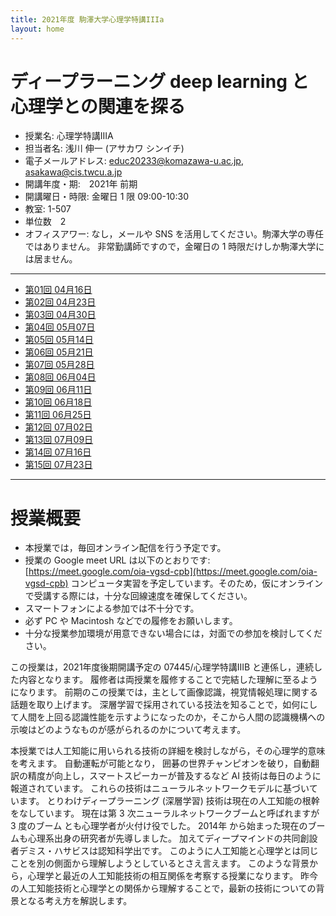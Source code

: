 ```yaml
---
title: 2021年度 駒澤大学心理学特講IIIa
layout: home
---
```


<!-- # 2021年度 駒澤大学心理学特講IIIa -->

<!--
- ARISA MIZUTANI <1nb8004a@komazawa-u.ac.jp>,
- 1nb9049s@komazawa-u.ac.jp,
- TADAYOSHI MIYAWAKI <1nb9076t@komazawa-u.ac.jp>
-->

<!--
- [計画](2021plan)
- [情報](2021info)
-->

# ディープラーニング deep learning  と心理学との関連を探る
- 授業名: 心理学特講IIIA
- 担当者名: 浅川 伸一 (アサカワ シンイチ)
- 電子メールアドレス: <educ20233@komazawa-u.ac.jp>, <asakawa@cis.twcu.a.jp>
- 開講年度・期:　2021年 前期
- 開講曜日・時限: 金曜日 1 限 09:00-10:30
- 教室: 1-507
- 単位数　2
- オフィスアワー: なし，メールや SNS を活用してください。駒澤大学の専任ではありません。
非常勤講師ですので，金曜日の 1 時限だけしか駒澤大学には居ません。

---

- [第01回 04月16日](2021lect01)
- [第02回 04月23日](2021lect02)
- [第03回 04月30日](2021lect03)
- [第04回 05月07日](2021lect04)
- [第05回 05月14日](2021lect05)
- [第06回 05月21日](2021lect06)
- [第07回 05月28日](2021lect07)
- [第08回 06月04日](2021lect08)
- [第09回 06月11日](2021lect09)
- [第10回 06月18日](2021lect10)
- [第11回 06月25日](2021lect11)
- [第12回 07月02日](2021lect12)
- [第13回 07月09日](2021lect13)
- [第14回 07月16日](2021lect14)
- [第15回 07月23日](2021lect15)

---

# 授業概要
* 本授業では，毎回オンライン配信を行う予定です。
* 授業の Google meet URL は以下のとおりです: [https://meet.google.com/oia-vgsd-cpb](https://meet.google.com/oia-vgsd-cpb)
コンピュータ実習を予定しています。そのため，仮にオンラインで受講する際には，十分な回線速度を確保してください。
* スマートフォンによる参加では不十分です。
* 必ず PC や Macintosh などでの履修をお願いします。
* 十分な授業参加環境が用意できない場合には，対面での参加を検討してください。

この授業は，2021年度後期開講予定の 07445/心理学特講IIIB と連係し，連続した内容となります。
履修者は両授業を履修することで完結した理解に至るようになります。
前期のこの授業では，主として画像認識，視覚情報処理に関する話題を取り上げます。
深層学習で採用されている技法を知ることで，如何にして人間を上回る認識性能を示すようになったのか，そこから人間の認識機構への示唆はどのようなものが感がられるのかについて考えます。

本授業では人工知能に用いられる技術の詳細を検討しながら，その心理学的意味を考えます。
自動運転が可能となり，
囲碁の世界チャンピオンを破り，自動翻訳の精度が向上し，スマートスピーカーが普及するなど AI 技術は毎日のように報道されています。
これらの技術はニューラルネットワークモデルに基づいています。
とりわけディープラーニング (深層学習) 技術は現在の人工知能の根幹をなしています。
現在は第 3 次ニューラルネットワークブームと呼ばれますが 3 度のブーム とも心理学者が火付け役でした。
2014年 から始まった現在のブームも心理系出身の研究者が先導しました。
加えてディープマインドの共同創設者デミス・ハサビスは認知科学出です。
このように人工知能と心理学とは同じことを別の側面から理解しようとしているとさえ言えます。
このような背景から，心理学と最近の人工知能技術の相互関係を考察する授業になります。
昨今の人工知能技術と心理学との関係から理解することで，最新の技術についての背景となる考え方を解説します。

<!-- - CNN: 畳み込みニューラルネットワーク
- RNN: リカレントニューラルネットワーク
- RL: 強化学習
-->

<!-- <center> -->
<!--  <img src="https://komazawa-deep-learning.github.io/assets/2008Fuster_Prefrontal_Cortex_fig8_4.svg" width="39%"> -->
<!--  <img src="https://komazawa-deep-learning.github.io/assets/2015Ronneberger_U-Net_Fig1_ja.svg" width="48%"> -->
<!-- </center> -->


<!-- - [2018Kriegeskorte](2018Kriegeskorte){:target="_blank"}
- [1970Newell](1970Newell){:target="_blank"}
- [2019Glaser](2019Glaser){:target="_blank"}
- [2020Lindsay](2020Lindsay){:target="_blank"}
- [G 検定](https://www.seshop.com/product/detail/23864?utm_source=seid_it_spot_20210412&utm_medium=email&utm_campaign=coupon){:target="_blank"}

### 2021年02月23日分
- [2020-0215](2020-0215abstract){:target="_blank"}
- [どうぶつの森モデル，動物の名前連想モデル](https://colab.research.google.com/github/ShinAsakawa/ShinAsakawa.github.io/blob/master/notebooks/2021_0223word_associtaion.ipynb){:target="_blank"}
- [導入講義用 CCP ウィルス感染者予測モデルを題材に](https://colab.research.google.com/github/ShinAsakawa/ShinAsakawa.github.io/blob/master/notebooks/2021Kermack_McKendrick_model.ipynb){:target="_blank"}
- [CNN の簡単なデモ](https://colab.research.google.com/github/ShinAsakawa/ShinAsakawa.github.io/blob/master/notebooks/2021Keras_CNN_demo_with_wordnet_ja.ipynb){:target="_blank"}

# 統計学と機械学習の関係

母集団における差異の有無を問題にする心理統計学と機械学習との間には，決定的な差があります。

- [1970Newell](1970Newell){:target="_blank"}
- [2019Glaser](2019Glaser){:target="_blank"}
- [2020Lindsay](2020Lindsay){:target="_blank"}

 -->

<!--
<br/>
1. [tSNE を用いた TLPA 200語の word2vec 視覚化](https://ShinAsakawa.github.io/2020cnps_tSNE_for_word2vec.ipynb)
2. [2020年2月24日資料1 tlpa 画像](https://ShinAsakawa.github.io/2020making_tlpa.html)
3. [2020年4月15日かじゅまるつがる松本先生のモデルの説明](https://shinasakawa.github.io/2020gajumarutugaru/2020-0415Friston_in_detail.html)
4. [2020年4月18日かじゅまるつがる投稿](https://shinasakawa.github.io/2020gajumarutugaru/2020-0418gajumarutugaru.html)
   
<br/>

1. [2020ccap 資料置き場](2020ccap)
2. [2020中央大学，緑川先生，重宗先生，研究会資料](2020chuo)
3. [2020 第2回 中央大学，緑川先生，重宗先生，研究会資料](2020chuo2)
4. [2020サイトビジット資料](2020sightvisit)

 <a href="https://guides.github.com/features/pages/">Read this page to write this page.</a>
-->
